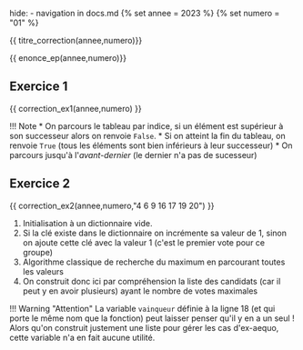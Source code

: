 hide: - navigation  in docs.md
{% set annee = 2023 %}
{% set numero = "01" %}

{{ titre_correction(annee,numero)}}


{{ enonce_ep(annee,numero)}}


## Exercice 1

{{ correction_ex1(annee,numero) }} 

!!! Note
    * On parcours le tableau par indice, si un élément est supérieur à son successeur alors on renvoie `False`.
    * Si on atteint la fin du tableau, on renvoie `True` (tous les éléments sont bien inférieurs à leur successeur)
    * On parcours jusqu'à l'*avant-dernier* (le dernier n'a pas de sucesseur)

## Exercice 2 

{{ correction_ex2(annee,numero,"4 6 9 16 17 19 20") }}


1. Initialisation à un dictionnaire vide.
2. Si la clé existe dans le dictionnaire on incrémente sa valeur de 1, sinon on ajoute cette clé avec la valeur 1 (c'est le premier vote pour ce groupe)
3. Algorithme classique de recherche du maximum en parcourant toutes les valeurs
4. On construit donc ici par compréhension la liste des candidats (car il peut y en avoir plusieurs) ayant le nombre de votes maximales

!!! Warning "Attention"
    La variable `vainqueur` définie à la ligne 18 (et qui porte le même nom que la fonction) peut laisser penser qu'il y en a un seul ! Alors qu'on construit justement une liste pour gérer les cas d'ex-aequo, cette variable n'a en fait aucune utilité.